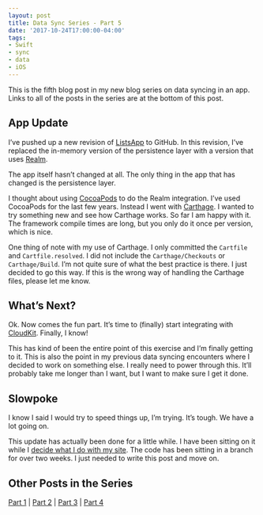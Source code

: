 ```yaml
---
layout: post
title: Data Sync Series - Part 5
date: '2017-10-24T17:00:00-04:00'
tags:
- Swift
- sync
- data
- iOS
---	
```


This is the fifth blog post in my new blog series on data syncing in an app. Links to all of the posts in the series are at the bottom of this post. 

## App Update
I’ve pushed up a new revision of [ListsApp](https://github.com/rwgrier/listsApp) to GitHub. In this revision, I’ve replaced the in-memory version of the persistence layer with a version that uses [Realm](https://realm.io). 

The app itself hasn’t changed at all. The only thing in the app that has changed is the persistence layer. 

I thought about using [CocoaPods](https://cocoapods.org) to do the Realm integration. I’ve used CocoaPods for the last few years. Instead I went with [Carthage](https://github.com/Carthage/Carthage). I wanted to try something new and see how Carthage works. So far I am happy with it. The framework compile times are long, but you only do it once per version, which is nice. 

One thing of note with my use of Carthage. I only committed the `Cartfile` and `Cartfile.resolved`. I did not include the `Carthage/Checkouts` or `Carthage/Build`. I’m not quite sure of what the best practice is there. I just decided to go this way. If this is the wrong way of handling the Carthage files, please let me know.  

## What’s Next?
Ok. Now comes the fun part. It’s time to (finally) start integrating with [CloudKit](https://developer.apple.com/icloud/). Finally, I know!

This has kind of been the entire point of this exercise and I’m finally getting to it. This is also the point in my previous data syncing encounters where I decided to work on something else. I really need to power through this. It’ll probably take me longer than I want, but I want to make sure I get it done. 

## Slowpoke

I know I said I would try to speed things up, I’m trying. It’s tough. We have a lot going on.

This update has actually been done for a little while. I have been sitting on it while I [decide what I do with my site](https://ryan.grier.co/2017/10/20/site-update-my-move-from-tumblr/). The code has been sitting in a branch for over two weeks. I just needed to write this post and move on. 

## Other Posts in the Series
[Part 1](/2017/05/12/data-sync-series-part-1/) | [Part 2](/2017/06/05/data-sync-series-part-2/) | [Part 3](/2017/06/23/data-sync-series-part-3/) | [Part 4](/2017/09/01/data-sync-series-part-4/)